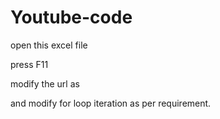 # Youtube-code

open this excel file

press F11

modify the url as 

and modify for loop iteration as per requirement. 
